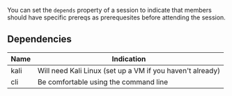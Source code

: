 You can set the `depends` property of a session to indicate that members should have specific prereqs as prerequesites before attending the session.

## Dependencies


| Name          | Indication |
| -----------   | ------------- |
| kali | Will need Kali Linux (set up a VM if you haven't already) |
| cli | Be comfortable using the command line |